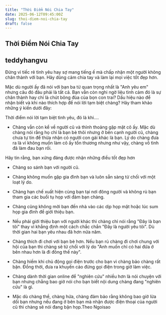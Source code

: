 ```yaml
---
title: "Thời Điểm Nói Chia Tay"
date: 2025-06-12T09:45:00Z
slug: thoi-diem-noi-chia-tay
draft: false
---
```


## Thời Điểm Nói Chia Tay

## teddyhangvu

Đừng vì tiếc rẻ tình yêu hay sợ mang tiếng ế mà chấp nhận một người không chân thành với bạn. Hãy dũng cảm chia tay và làm lại mọi việc tốt đẹp hơn.

Mặc dù người ấy đã nói với bạn ba từ quan trọng nhất là "Anh yêu em" nhưng câu đó đâu phải là tất cả. Bạn vẫn còn nghi ngờ liệu tình cảm đó là sự chân thành hay chỉ là chút bông đùa của bọn con trai? Dấu hiệu nào để nhận biết và khi nào thích hợp để nói lời tạm biệt chàng? Hãy tham khảo những ý kiến dưới đây:

Thời điểm nói lời tạm biệt tình yêu, đó là khi....

- Chàng vẫn còn kể về người cũ và thỉnh thoảng gặp mặt cô ấy. Mặc dù chàng nói rằng họ chỉ là bạn bè thôi nhưng ở bên cạnh người cũ, chàng chưa tự tin để thừa nhận có người con gái khác là bạn. Lý do chàng đưa ra là vì không muốn làm cô ấy tổn thương nhưng như vậy, chàng vô tình đã làm đau bạn rồi.

Hãy tin rằng, bạn xứng đáng được nhận những điều tốt đẹp hơn

- Chàng so sánh bạn với người cũ.

- Chàng không muốn gặp gia đình bạn và luôn sẵn sàng từ chối với một loạt lý do.

- Chàng hạn chế xuất hiện cùng bạn tại nơi đông người và không rủ bạn tham gia các buổi tụ họp với đám bạn chàng.

- Chàng cũng không mời bạn đến nhà vào các dịp họp mặt hoặc lúc sum họp gia đình để giới thiệu bạn.

- Nếu phải giới thiệu bạn với người khác thì chàng chỉ nói rằng "Đây là bạn tôi" thay vì khẳng định một cách chắc chắn "Đây là người yêu tôi". Dù thời gian hai bạn yêu nhau đã hơn nửa năm.

- Chàng thích đi chơi với bạn bè hơn. Nếu bạn rủ chàng đi chơi chung với hội của bạn thì chàng sẽ từ chối với lý do "Anh muốn chỉ có hai đứa ở bên nhau hơn là đi đông thế này".

- Chàng hiếm khi chủ động gọi điện trước cho bạn vì chàng bảo chàng rất bận. Đồng thời, đưa ra khuyến cáo đừng gọi điện trong giờ làm việc.

- Chàng dành thời gian online để "nghiên cứu" nhiều hơn là nói chuyện với bạn nhưng chẳng bao giờ nói cho bạn biết nội dung chàng đang "nghiên cứu" là gì.

- Mặc dù chàng thề, chàng hứa, chàng đảm bảo rằng không bao giờ lừa dối bạn nhưng nếu đang ở bên bạn mà nhận được điện thoại của người cũ thì chàng sẽ nói đang bận họp.Theo Ngoisao